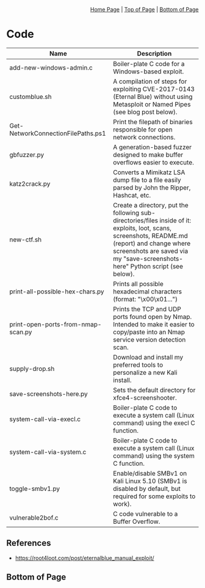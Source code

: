 <p align="right">
  <a href="/README.md">Home Page</a> |
  <a href="/Code/README.md#code">Top of Page</a> |
  <a href="/Code/README.md#bottom-of-page">Bottom of Page</a>
</p>

# Code

|Name|Description|
|----|-------|
|add-new-windows-admin.c|Boiler-plate C code for a Windows-based exploit.|
|customblue.sh|A compilation of steps for exploiting CVE-2017-0143 (Eternal Blue) without using Metasploit or Named Pipes (see blog post below).|
|Get-NetworkConnectionFilePaths.ps1|Print the filepath of binaries responsible for open network connections.|
|gbfuzzer.py|A generation-based fuzzer designed to make buffer overflows easier to execute.|
|katz2crack.py|Converts a Mimikatz LSA dump file to a file easily parsed by John the Ripper, Hashcat, etc.|
|new-ctf.sh|Create a directory, put the following sub-directories/files inside of it: exploits, loot, scans, screenshots, README.md (report) and change where screenshots are saved via my "save-screenshots-here" Python script (see below). |
|print-all-possible-hex-chars.py|Prints all possible hexadecimal characters (format: "\x00\x01...")|
|print-open-ports-from-nmap-scan.py|Prints the TCP and UDP ports found open by Nmap. Intended to make it easier to copy/paste into an Nmap service version detection scan.|
|supply-drop.sh|Download and install my preferred tools to personalize a new Kali install.|
|save-screenshots-here.py|Sets the default directory for xfce4-screenshooter.|
|system-call-via-execl.c|Boiler-plate C code to execute a system call (Linux command) using the execl C function.|
|system-call-via-system.c|Boiler-plate C code to execute a system call (Linux command) using the system C function.|
|toggle-smbv1.py|Enable/disable SMBv1 on Kali Linux 5.10 (SMBv1 is disabled by default, but required for some exploits to work).|
|vulnerable2bof.c|C code vulnerable to a Buffer Overflow.|

## References
- https://root4loot.com/post/eternalblue_manual_exploit/

## Bottom of Page

